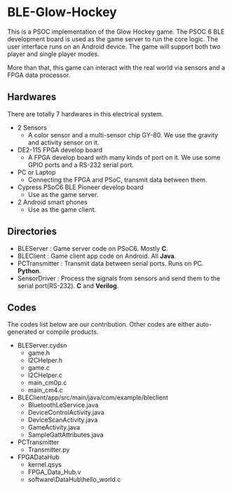 # BLE-Glow-Hockey

This is a PSOC implementation of the Glow Hockey game. The PSOC 6 BLE development board is used as the game server to run the core logic. The user interface runs on an Android device. The game will support both two player and single player modes.

More than that, this game can interact with the real world via sensors and a FPGA data processor.

## Hardwares

There are totally 7 hardwares in this electrical system.

+ 2 Sensors
  + A color sensor and a multi-sensor chip GY-80. We use the gravity and activity sensor on it.
+ DE2-115 FPGA develop board
  + A FPGA develop board with many kinds of port on it. We use some GPIO ports and a RS-232 serial port.
+ PC or Laptop
  + Connecting the FPGA and PSoC, transmit data between them.
+ Cypress PSoC6 BLE Pioneer develop board
  + Use as the game server.
+ 2 Android smart phones
  + Use as the game client.

## Directories

+ BLEServer
    : Game server code on PSoC6. Mostly **C**.
+ BLEClient
    : Game client app code on Android. All **Java**.
+ PCTransmitter
    : Transmit data between serial ports. Runs on PC. **Python**.
+ SensorDriver
    : Process the signals from sensors and send them to the serial port(RS-232). **C** and **Verilog**.

## Codes

The codes list below are our contribution. Other codes are either auto-generated or compile products.

+ BLEServer.cydsn
  + game.h
  + I2CHelper.h
  + game.c
  + I2CHelper.c
  + main_cm0p.c
  + main_cm4.c
+ BLEClient/app/src/main/java/com/example/bleclient
  + BluetoothLeService.java
  + DeviceControlActivity.java
  + DeviceScanActivity.java
  + GameActivity.java
  + SampleGattAttributes.java
+ PCTransmitter
  + Transmitter.py
+ FPGADataHub
  + kernel.qsys
  + FPGA_Data_Hub.v
  + software\DataHub\hello_world.c

